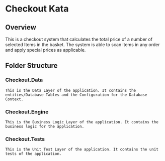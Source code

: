 # Checkout Kata 

## Overview
This is a checkout system that calculates the total price of a number of selected Items in the basket. 
The system is able to scan items in any order and apply special prices as applicable. 

## Folder Structure

### Checkout.Data
```
This is the Data Layer of the application. It contains the entities/Database Tables and the Configuration for the Database Context.
```

### Checkout.Engine
```
This is the Business Logic Layer of the application. It contains the business logic for the application.
```

### Checkout.Tests
```
This is the Unit Test Layer of the application. It contains the unit tests of the application.
```